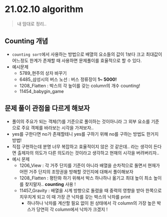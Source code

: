 # 21.02.10 algorithm

> 내 맘대로 정리..



## Counting 개념

- `counting sort`에서 사용하는 방법으로 배열의 요소들의 값이 1보다 크고 최대값이 어느정도 한계가 존재할 때 사용하면 문제풀이를 효율적으로 할 수 있다.
- 예시문제
  - 5789_현주의 상자 바꾸기
  - 6485_삼성시의 버스 노선 : 버스 정류장이 **1~ 5000!**
  - 1208_Flatten : 박스의 각 높이를 갖는 column의 개수 counting!
  - 11454_babygin_game



## 문제 풀이 관점을 다르게 해보자

- 풀이의 주요가 되는 객체(?)를 기준으로 풀이하는 것이아니라 그 외부 요소를 기준으로 주요 객체를 바라보는 시각을 가져보자..
- yes를 구한다면 no가 존재할테니 yes를 구하기 위해 no를 구하는 방법도 한거지 방법!
- 직접 구현하는데 분명 너무 복잡하고 효율적이지 않은 것 같은데.. 라는 생각이 든다면 출제자의 의도가 다른 의도라는 것이라고 생각하고 현재의 시각을 버려버리자..
- 예시 문제
  - 1206_View : 각 거주 단지를 기준이 아니라 배열을 순차적으로 돌면서 현재가 어떤 거주 단지의 조망권을 방해할 것인지에 대해서 풀이해보자
  - 1208_Flatten : 평탄화 하기 위해서 박스 하나하나 옮기고 최대 높이 최소 높이를 찾지말자.. **counting** 사용 !
  - 11457_Gravity : 배열을 시계 방향으로 돌렸을 때 중력의 영향을 받아 한쪽으로 치우치게 되고 이 때 가장 큰 낙차를 갖는 박스의 낙차를 print
    - 하나하나 낙차를 계산할 필요 없이 원 상태에서 각 column의 가장 높은 박스가 당연히 각 column에서 낙차가 크겠지 !